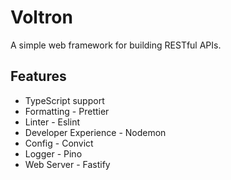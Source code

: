 # Voltron

A simple web framework for building RESTful APIs.

## Features

* TypeScript support
* Formatting - Prettier
* Linter - Eslint
* Developer Experience - Nodemon
* Config - Convict
* Logger - Pino
* Web Server - Fastify
